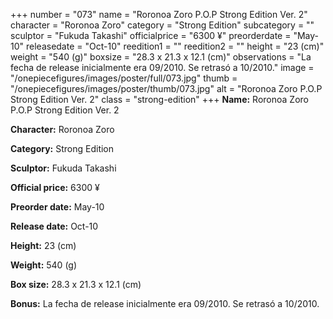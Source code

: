 +++
number = "073"
name = "Roronoa Zoro P.O.P Strong Edition Ver. 2"
character = "Roronoa Zoro"
category = "Strong Edition"
subcategory = ""
sculptor = "Fukuda Takashi"
officialprice = "6300 ¥"
preorderdate = "May-10"
releasedate = "Oct-10"
reedition1 = ""
reedition2 = ""
height = "23 (cm)"
weight = "540 (g)"
boxsize = "28.3 x 21.3 x 12.1 (cm)"
observations = "La fecha de release inicialmente era 09/2010. Se retrasó a 10/2010."
image = "/onepiecefigures/images/poster/full/073.jpg"
thumb = "/onepiecefigures/images/poster/thumb/073.jpg"
alt = "Roronoa Zoro P.O.P Strong Edition Ver. 2"
class = "strong-edition"
+++
**Name:** Roronoa Zoro P.O.P Strong Edition Ver. 2

**Character:** Roronoa Zoro

**Category:** Strong Edition 

**Sculptor:** Fukuda Takashi

**Official price:** 6300 ¥

**Preorder date:** May-10

**Release date:** Oct-10

**Height:** 23 (cm)

**Weight:** 540 (g)

**Box size:** 28.3 x 21.3 x 12.1 (cm)

**Bonus:** La fecha de release inicialmente era 09/2010. Se retrasó a 10/2010.